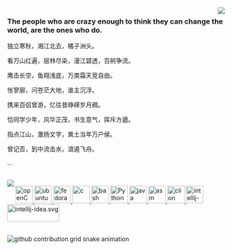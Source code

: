 <img align="right" src="https://github-readme-stats.vercel.app/api/top-langs/?username=lz59970062&hide=c&show_icons=true&theme=vue-dark"/>

<p align="left">
 <h3>The people who are crazy enough to think they can change the world, are the ones who do.</h3>   
  
   <p>独立寒秋，湘江北去，橘子洲头。

看万山红遍，层林尽染，漫江碧透，百舸争流。

鹰击长空，鱼翔浅底，万类霜天竞自由。

怅寥廓，问苍茫大地，谁主沉浮。

携来百侣曾游，忆往昔峥嵘岁月稠。

恰同学少年，风华正茂，书生意气，挥斥方遒。

指点江山，激扬文字，粪土当年万户侯。

曾记否，到中流击水，浪遏飞舟。</p>
   <p>...</p>
</p>
<br>

<img align="left" src="https://github-readme-stats.vercel.app/api?username=lz59970062&show_icons=true&theme=vue-dark"/>

<p align="left">
   <a href="#">
      <img src="https://github.com/get-icon/geticon/blob/master/icons/opencv.svg" alt="openCV" width="40" height="40"/>
   </a>
   <a href="#">
      <img src="https://github.com/get-icon/geticon/blob/master/icons/ubuntu.svg" alt="ubuntu" width="40" height="40"/>
   </a>
   <a href="#">
      <img src="https://avatars.githubusercontent.com/u/547448?s=48&v=4" alt="fedora" width="40" height="40"/>
   </a>
   <a href="#">
      <img src="https://github.com/get-icon/geticon/blob/master/icons/c-plusplus.svg" alt="c" width="40" height="40"/>
   </a>
   <a href="#">
      <img src="https://github.com/get-icon/geticon/blob/master/icons/pytorch.svg" alt="bash" width="40" height="40"/>
   </a>
   <a href="#">
      <img src="https://github.com/get-icon/geticon/blob/master/icons/python.svg" alt="Python" width="40" height="40"/>
   </a>
   <a href="#">
      <img src="https://github.com/get-icon/geticon/blob/master/icons/arduino.svg" alt="java" width="40" height="40"/>
   </a>
   <a href="#">
      <img src="https://github.com/get-icon/geticon/blob/master/icons/tensorflow.svg" alt="asm" width="40" height="40"/>
   </a>
   <a href="#">
      <img src="https://github.com/get-icon/geticon/blob/master/icons/visual-studio-code.svg" alt="clion" width="40" height="40"/>
   </a>
   <a href="#">
      <img src="https://github.com/get-icon/geticon/blob/master/icons/pycharm.svg" alt="intellij-idea.svg" width="40" height="40"/>
   </a>
   <a href="#">
      <img src="https://www.keil.com/Content/images/Arm_KEIL_horizontal_white_LG.png" alt="intellij-idea.svg" width="120" height="40"/>
   </a>
</p>
<br>


<picture>
  <source media="(prefers-color-scheme: dark)" srcset="https://raw.githubusercontent.com//lz59970062/lz59970062/output/github-contribution-grid-snake-dark.svg">
  <source media="(prefers-color-scheme: light)" srcset="https://raw.githubusercontent.com/lz59970062/lz59970062/output/github-contribution-grid-snake.svg">
  <img alt="github contribution grid snake animation" src="https://raw.githubusercontent.com/lz59970062/lz59970062/output/github-contribution-grid-snake.svg">
</picture>


